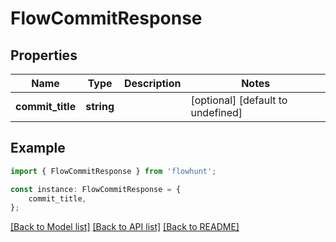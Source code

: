 # FlowCommitResponse


## Properties

Name | Type | Description | Notes
------------ | ------------- | ------------- | -------------
**commit_title** | **string** |  | [optional] [default to undefined]

## Example

```typescript
import { FlowCommitResponse } from 'flowhunt';

const instance: FlowCommitResponse = {
    commit_title,
};
```

[[Back to Model list]](../README.md#documentation-for-models) [[Back to API list]](../README.md#documentation-for-api-endpoints) [[Back to README]](../README.md)
